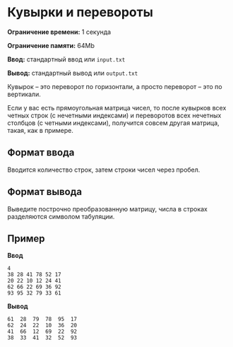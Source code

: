 # Кувырки и перевороты

**Ограничение времени:** 1 секунда

**Ограничение памяти:** 64Mb

**Ввод:** стандартный ввод или `input.txt`

**Вывод:** стандартный вывод или `output.txt`

Кувырок – это переворот по горизонтали, а просто переворот – это по вертикали.

Если у вас есть прямоугольная матрица чисел, то после кувырков всех четных строк (с нечетными индексами) и переворотов всех нечетных столбцов (с четными индексами), получится совсем другая матрица, такая, как в примере.

## Формат ввода

Вводится количество строк, затем строки чисел через пробел.

## Формат вывода

Выведите построчно преобразованную матрицу, числа в строках разделяются символом табуляции.

## Пример

**Ввод**
```
4
38 28 41 78 52 17
20 22 10 12 24 41
62 66 22 69 36 92
93 95 32 79 33 61
```

**Вывод**
```
61	28	79	78	95	17
62	24	22	10	36	20
41	66	12	69	22	92
38	33	41	32	52	93